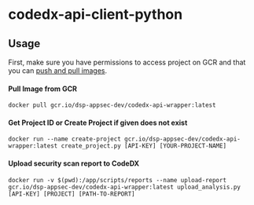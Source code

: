 # codedx-api-client-python

## Usage

First, make sure you have permissions to access project on GCR and that you can [push and pull images](https://cloud.google.com/container-registry/docs/pushing-and-pulling).

#### Pull Image from GCR

`docker pull gcr.io/dsp-appsec-dev/codedx-api-wrapper:latest`

#### Get Project ID or Create Project if given does not exist

`docker run --name create-project gcr.io/dsp-appsec-dev/codedx-api-wrapper:latest create_project.py [API-KEY] [YOUR-PROJECT-NAME]`

#### Upload security scan report to CodeDX

`docker run -v $(pwd):/app/scripts/reports --name upload-report gcr.io/dsp-appsec-dev/codedx-api-wrapper:latest upload_analysis.py [API-KEY] [PROJECT] [PATH-TO-REPORT]`

